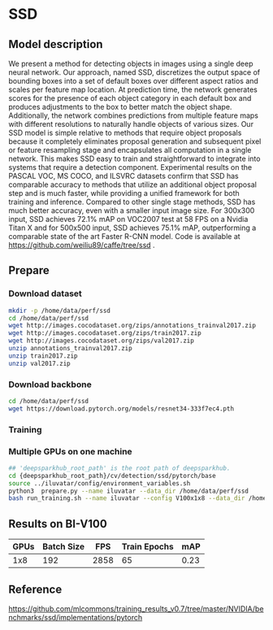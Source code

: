 # SSD

## Model description

We present a method for detecting objects in images using a single deep neural network. Our approach, named SSD, discretizes the output space of bounding boxes into a set of default boxes over different aspect ratios and scales per feature map location. At prediction time, the network generates scores for the presence of each object category in each default box and produces adjustments to the box to better match the object shape. Additionally, the network combines predictions from multiple feature maps with different resolutions to naturally handle objects of various sizes. Our SSD model is simple relative to methods that require object proposals because it completely eliminates proposal generation and subsequent pixel or feature resampling stage and encapsulates all computation in a single network. This makes SSD easy to train and straightforward to integrate into systems that require a detection component. Experimental results on the PASCAL VOC, MS COCO, and ILSVRC datasets confirm that SSD has comparable accuracy to methods that utilize an additional object proposal step and is much faster, while providing a unified framework for both training and inference. Compared to other single stage methods, SSD has much better accuracy, even with a smaller input image size. For 300x300 input, SSD achieves 72.1% mAP on VOC2007 test at 58 FPS on a Nvidia Titan X and for 500x500 input, SSD achieves 75.1% mAP, outperforming a comparable state of the art Faster R-CNN model. Code is available at https://github.com/weiliu89/caffe/tree/ssd .

## Prepare

### Download dataset

```bash
mkdir -p /home/data/perf/ssd
cd /home/data/perf/ssd
wget http://images.cocodataset.org/zips/annotations_trainval2017.zip
wget http://images.cocodataset.org/zips/train2017.zip
wget http://images.cocodataset.org/zips/val2017.zip
unzip annotations_trainval2017.zip
unzip train2017.zip
unzip val2017.zip
```

### Download backbone

```bash
cd /home/data/perf/ssd
wget https://download.pytorch.org/models/resnet34-333f7ec4.pth
```


### Training

### Multiple GPUs on one machine

```bash
## 'deepsparkhub_root_path' is the root path of deepsparkhub.
cd {deepsparkhub_root_path}/cv/detection/ssd/pytorch/base
source ../iluvatar/config/environment_variables.sh
python3  prepare.py --name iluvatar --data_dir /home/data/perf/ssd
bash run_training.sh --name iluvatar --config V100x1x8 --data_dir /home/data/perf/ssd --backbone_path /home/data/perf/ssd/resnet34-333f7ec4.pth
```

## Results on BI-V100

| GPUs | Batch Size | FPS | Train Epochs | mAP  |
|------|------------|-----|--------------|------|
| 1x8  | 192        | 2858 | 65           | 0.23 |



## Reference
https://github.com/mlcommons/training_results_v0.7/tree/master/NVIDIA/benchmarks/ssd/implementations/pytorch
